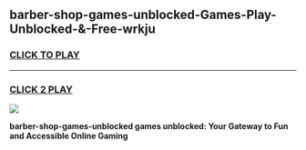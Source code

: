 
## barber-shop-games-unblocked-Games-Play-Unblocked-&-Free-wrkju
<h3>
<a href="https://premium76.site?title=barber-shop-games-unblocked&ref=24A">CLICK TO PLAY</a></h3>
<hr>

<h3>
<a href="https://premium76.site?title=barber-shop-games-unblocked&ref=24A">CLICK 2 PLAY</a>
  
</h3>

<a href="https://premium76.site?title=barber-shop-games-unblocked&ref=24A"><img src="https://clearcache.store/games.png"></a>


**barber-shop-games-unblocked games unblocked: Your Gateway to Fun and Accessible Online Gaming**
